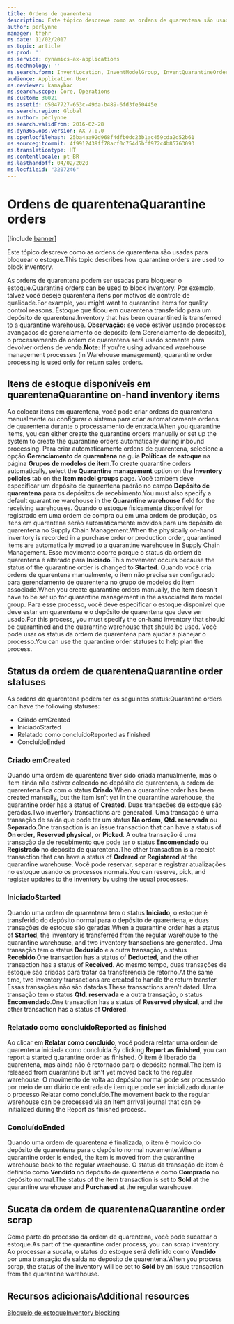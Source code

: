 ```yaml
---
title: Ordens de quarentena
description: Este tópico descreve como as ordens de quarentena são usadas para bloquear o estoque.
author: perlynne
manager: tfehr
ms.date: 11/02/2017
ms.topic: article
ms.prod: ''
ms.service: dynamics-ax-applications
ms.technology: ''
ms.search.form: InventLocation, InventModelGroup, InventQuarantineOrder, InventQuarantineParmEnd, InventQuarantineParmReportFinished, InventQuarantineParmStartUp, InventTrans
audience: Application User
ms.reviewer: kamaybac
ms.search.scope: Core, Operations
ms.custom: 30021
ms.assetid: d5047727-653c-49da-b489-6fd3fe50445e
ms.search.region: Global
ms.author: perlynne
ms.search.validFrom: 2016-02-28
ms.dyn365.ops.version: AX 7.0.0
ms.openlocfilehash: 25ba4aa92d968f4dfb0dc23b1ac459cda2d52b61
ms.sourcegitcommit: 4f9912439ff78acf0c754d5bff972c4b85763093
ms.translationtype: HT
ms.contentlocale: pt-BR
ms.lasthandoff: 04/02/2020
ms.locfileid: "3207246"
---
```

# <a name="quarantine-orders"></a><span data-ttu-id="ca1ae-103">Ordens de quarentena</span><span class="sxs-lookup"><span data-stu-id="ca1ae-103">Quarantine orders</span></span>

[!include [banner](../includes/banner.md)]

<span data-ttu-id="ca1ae-104">Este tópico descreve como as ordens de quarentena são usadas para bloquear o estoque.</span><span class="sxs-lookup"><span data-stu-id="ca1ae-104">This topic describes how quarantine orders are used to block inventory.</span></span>

<span data-ttu-id="ca1ae-105">As ordens de quarentena podem ser usadas para bloquear o estoque.</span><span class="sxs-lookup"><span data-stu-id="ca1ae-105">Quarantine orders can be used to block inventory.</span></span> <span data-ttu-id="ca1ae-106">Por exemplo, talvez você deseje quarentena itens por motivos de controle de qualidade.</span><span class="sxs-lookup"><span data-stu-id="ca1ae-106">For example, you might want to quarantine items for quality control reasons.</span></span> <span data-ttu-id="ca1ae-107">Estoque que ficou em quarentena transferido para um depósito de quarentena.</span><span class="sxs-lookup"><span data-stu-id="ca1ae-107">Inventory that has been quarantined is transferred to a quarantine warehouse.</span></span> <span data-ttu-id="ca1ae-108">**Observação:** se você estiver usando processos avançados de gerenciamento de depósito (em Gerenciamento de depósito), o processamento da ordem de quarentena será usado somente para devolver ordens de venda.</span><span class="sxs-lookup"><span data-stu-id="ca1ae-108">**Note:** If you're using advanced warehouse management processes (in Warehouse management), quarantine order processing is used only for return sales orders.</span></span>

## <a name="quarantine-on-hand-inventory-items"></a><span data-ttu-id="ca1ae-109">Itens de estoque disponíveis em quarentena</span><span class="sxs-lookup"><span data-stu-id="ca1ae-109">Quarantine on-hand inventory items</span></span>
<span data-ttu-id="ca1ae-110">Ao colocar itens em quarentena, você pode criar ordens de quarentena manualmente ou configurar o sistema para criar automaticamente ordens de quarentena durante o processamento de entrada.</span><span class="sxs-lookup"><span data-stu-id="ca1ae-110">When you quarantine items, you can either create the quarantine orders manually or set up the system to create the quarantine orders automatically during inbound processing.</span></span> <span data-ttu-id="ca1ae-111">Para criar automaticamente ordens de quarentena, selecione a opção **Gerenciamento de quarentena** na guia **Políticas de estoque** na página **Grupos de modelos de item**.</span><span class="sxs-lookup"><span data-stu-id="ca1ae-111">To create quarantine orders automatically, select the **Quarantine management** option on the **Inventory policies** tab on the **Item model groups** page.</span></span> <span data-ttu-id="ca1ae-112">Você também deve especificar um depósito de quarentena padrão no campo **Depósito de quarentena** para os depósitos de recebimento.</span><span class="sxs-lookup"><span data-stu-id="ca1ae-112">You must also specify a default quarantine warehouse in the **Quarantine warehouse** field for the receiving warehouses.</span></span> <span data-ttu-id="ca1ae-113">Quando o estoque fisicamente disponível for registrado em uma ordem de compra ou em uma ordem de produção, os itens em quarentena serão automaticamente movidos para um depósito de quarentena no Supply Chain Management.</span><span class="sxs-lookup"><span data-stu-id="ca1ae-113">When the physically on-hand inventory is recorded in a purchase order or production order, quarantined items are automatically moved to a quarantine warehouse in Supply Chain Management.</span></span> <span data-ttu-id="ca1ae-114">Esse movimento ocorre porque o status da ordem de quarentena é alterado para **Iniciado**.</span><span class="sxs-lookup"><span data-stu-id="ca1ae-114">This movement occurs because the status of the quarantine order is changed to **Started**.</span></span> <span data-ttu-id="ca1ae-115">Quando você cria ordens de quarentena manualmente, o item não precisa ser configurado para gerenciamento de quarentena no grupo de modelos do item associado.</span><span class="sxs-lookup"><span data-stu-id="ca1ae-115">When you create quarantine orders manually, the item doesn't have to be set up for quarantine management in the associated item model group.</span></span> <span data-ttu-id="ca1ae-116">Para esse processo, você deve especificar o estoque disponível que deve estar em quarentena e o depósito de quarentena que deve ser usado.</span><span class="sxs-lookup"><span data-stu-id="ca1ae-116">For this process, you must specify the on-hand inventory that should be quarantined and the quarantine warehouse that should be used.</span></span> <span data-ttu-id="ca1ae-117">Você pode usar os status da ordem de quarentena para ajudar a planejar o processo.</span><span class="sxs-lookup"><span data-stu-id="ca1ae-117">You can use the quarantine order statuses to help plan the process.</span></span>

## <a name="quarantine-order-statuses"></a><span data-ttu-id="ca1ae-118">Status da ordem de quarentena</span><span class="sxs-lookup"><span data-stu-id="ca1ae-118">Quarantine order statuses</span></span>
<span data-ttu-id="ca1ae-119">As ordens de quarentena podem ter os seguintes status:</span><span class="sxs-lookup"><span data-stu-id="ca1ae-119">Quarantine orders can have the following statuses:</span></span>

-   <span data-ttu-id="ca1ae-120">Criado em</span><span class="sxs-lookup"><span data-stu-id="ca1ae-120">Created</span></span>
-   <span data-ttu-id="ca1ae-121">Iniciado</span><span class="sxs-lookup"><span data-stu-id="ca1ae-121">Started</span></span>
-   <span data-ttu-id="ca1ae-122">Relatado como concluído</span><span class="sxs-lookup"><span data-stu-id="ca1ae-122">Reported as finished</span></span>
-   <span data-ttu-id="ca1ae-123">Concluído</span><span class="sxs-lookup"><span data-stu-id="ca1ae-123">Ended</span></span>

### <a name="created"></a><span data-ttu-id="ca1ae-124">Criado em</span><span class="sxs-lookup"><span data-stu-id="ca1ae-124">Created</span></span>

<span data-ttu-id="ca1ae-125">Quando uma ordem de quarentena tiver sido criada manualmente, mas o item ainda não estiver colocado no depósito de quarentena, a ordem de quarentena fica com o status **Criado**.</span><span class="sxs-lookup"><span data-stu-id="ca1ae-125">When a quarantine order has been created manually, but the item isn't yet in the quarantine warehouse, the quarantine order has a status of **Created**.</span></span> <span data-ttu-id="ca1ae-126">Duas transações de estoque são geradas.</span><span class="sxs-lookup"><span data-stu-id="ca1ae-126">Two inventory transactions are generated.</span></span> <span data-ttu-id="ca1ae-127">Uma transação é uma transação de saída que pode ter um status **Na ordem**, **Qtd. reservada** ou **Separado**.</span><span class="sxs-lookup"><span data-stu-id="ca1ae-127">One transaction is an issue transaction that can have a status of **On order**, **Reserved physical**, or **Picked**.</span></span> <span data-ttu-id="ca1ae-128">A outra transação é uma transação de de recebimento que pode ter o status **Encomendado** ou **Registrado** no depósito de quarentena.</span><span class="sxs-lookup"><span data-stu-id="ca1ae-128">The other transaction is a receipt transaction that can have a status of **Ordered** or **Registered** at the quarantine warehouse.</span></span> <span data-ttu-id="ca1ae-129">Você pode reservar, separar e registrar atualizações no estoque usando os processos normais.</span><span class="sxs-lookup"><span data-stu-id="ca1ae-129">You can reserve, pick, and register updates to the inventory by using the usual processes.</span></span>

### <a name="started"></a><span data-ttu-id="ca1ae-130">Iniciado</span><span class="sxs-lookup"><span data-stu-id="ca1ae-130">Started</span></span>

<span data-ttu-id="ca1ae-131">Quando uma ordem de quarentena tem o status **Iniciado**, o estoque é transferido do depósito normal para o depósito de quarentena, e duas transações de estoque são geradas.</span><span class="sxs-lookup"><span data-stu-id="ca1ae-131">When a quarantine order has a status of **Started**, the inventory is transferred from the regular warehouse to the quarantine warehouse, and two inventory transactions are generated.</span></span> <span data-ttu-id="ca1ae-132">Uma transação tem o status **Deduzido** e a outra transação, o status **Recebido**.</span><span class="sxs-lookup"><span data-stu-id="ca1ae-132">One transaction has a status of **Deducted**, and the other transaction has a status of **Received**.</span></span> <span data-ttu-id="ca1ae-133">Ao mesmo tempo, duas transações de estoque são criadas para tratar da transferência de retorno.</span><span class="sxs-lookup"><span data-stu-id="ca1ae-133">At the same time, two inventory transactions are created to handle the return transfer.</span></span> <span data-ttu-id="ca1ae-134">Essas transações não são datadas.</span><span class="sxs-lookup"><span data-stu-id="ca1ae-134">These transactions aren't dated.</span></span> <span data-ttu-id="ca1ae-135">Uma transação tem o status **Qtd. reservada** e a outra transação, o status **Encomendado**.</span><span class="sxs-lookup"><span data-stu-id="ca1ae-135">One transaction has a status of **Reserved physical**, and the other transaction has a status of **Ordered**.</span></span>

### <a name="reported-as-finished"></a><span data-ttu-id="ca1ae-136">Relatado como concluído</span><span class="sxs-lookup"><span data-stu-id="ca1ae-136">Reported as finished</span></span>

<span data-ttu-id="ca1ae-137">Ao clicar em **Relatar como concluído**, você poderá relatar uma ordem de quarentena iniciada como concluída.</span><span class="sxs-lookup"><span data-stu-id="ca1ae-137">By clicking **Report as finished**, you can report a started quarantine order as finished.</span></span> <span data-ttu-id="ca1ae-138">O item é liberado da quarentena, mas ainda não é retornado para o depósito normal.</span><span class="sxs-lookup"><span data-stu-id="ca1ae-138">The item is released from quarantine but isn't yet moved back to the regular warehouse.</span></span> <span data-ttu-id="ca1ae-139">O movimento de volta ao depósito normal pode ser processado por meio de um diário de entrada de item que pode ser inicializado durante o processo Relatar como concluído.</span><span class="sxs-lookup"><span data-stu-id="ca1ae-139">The movement back to the regular warehouse can be processed via an Item arrival journal that can be initialized during the Report as finished process.</span></span>

### <a name="ended"></a><span data-ttu-id="ca1ae-140">Concluído</span><span class="sxs-lookup"><span data-stu-id="ca1ae-140">Ended</span></span>

<span data-ttu-id="ca1ae-141">Quando uma ordem de quarentena é finalizada, o item é movido do depósito de quarentena para o depósito normal novamente.</span><span class="sxs-lookup"><span data-stu-id="ca1ae-141">When a quarantine order is ended, the item is moved from the quarantine warehouse back to the regular warehouse.</span></span> <span data-ttu-id="ca1ae-142">O status da transação de item é definido como **Vendido** no depósito de quarentena e como **Comprado** no depósito normal.</span><span class="sxs-lookup"><span data-stu-id="ca1ae-142">The status of the item transaction is set to **Sold** at the quarantine warehouse and **Purchased** at the regular warehouse.</span></span>

## <a name="quarantine-order-scrap"></a><span data-ttu-id="ca1ae-143">Sucata da ordem de quarentena</span><span class="sxs-lookup"><span data-stu-id="ca1ae-143">Quarantine order scrap</span></span>
<span data-ttu-id="ca1ae-144">Como parte do processo da ordem de quarentena, você pode sucatear o estoque.</span><span class="sxs-lookup"><span data-stu-id="ca1ae-144">As part of the quarantine order process, you can scrap inventory.</span></span> <span data-ttu-id="ca1ae-145">Ao processar a sucata, o status do estoque será definido como **Vendido** por uma transação de saída no depósito de quarentena.</span><span class="sxs-lookup"><span data-stu-id="ca1ae-145">When you process scrap, the status of the inventory will be set to **Sold** by an issue transaction from the quarantine warehouse.</span></span>

<a name="additional-resources"></a><span data-ttu-id="ca1ae-146">Recursos adicionais</span><span class="sxs-lookup"><span data-stu-id="ca1ae-146">Additional resources</span></span>
--------

[<span data-ttu-id="ca1ae-147">Bloqueio de estoque</span><span class="sxs-lookup"><span data-stu-id="ca1ae-147">Inventory blocking</span></span>](inventory-blocking.md)
